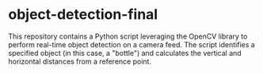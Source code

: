 # object-detection-final
This repository contains a Python script leveraging the OpenCV library to perform real-time object detection on a camera feed. The script identifies a specified object (in this case, a "bottle") and calculates the vertical and horizontal distances from a reference point.
